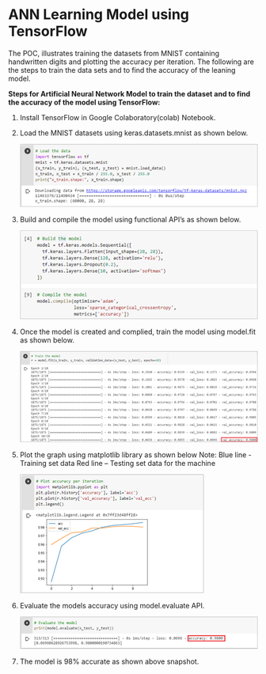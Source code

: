 
# ANN Learning Model using TensorFlow

The POC, illustrates training the datasets from MNIST containing handwritten digits and plotting the accuracy per iteration. The following are the steps to train the data sets and to find the accuracy of the leaning model.

**Steps for Artificial Neural Network Model to train the dataset and to find the accuracy of the model using TensorFlow:**

1.	Install TensorFlow in Google Colaboratory(colab) Notebook.

		
2.	Load the MNIST datasets using keras.datasets.mnist as shown below.

	![Alt text](https://github.com/Protontech-1803/Machine_Learning/blob/master/TensorFlow/TensorFlow_PNG/LoadData.png)
 
3.	Build and compile the model using functional API’s as shown below.

	![Alt text](https://github.com/Protontech-1803/Machine_Learning/blob/master/TensorFlow/TensorFlow_PNG/Build_Compile_Model.png)
 
4.	Once the model is created and complied, train the model using model.fit as shown below.

	![Alt text](https://github.com/Protontech-1803/Machine_Learning/blob/master/TensorFlow/TensorFlow_PNG/Train_Model.png)
 
5.	Plot the graph using matplotlib library as shown below
	Note: Blue line - Training set data
	Red line – Testing set data for the machine
	
	![Alt text](https://github.com/Protontech-1803/Machine_Learning/blob/master/TensorFlow/TensorFlow_PNG/Accuracy_Graph.png)

 
6.	Evaluate the models accuracy using model.evaluate API.

	![Alt text](https://github.com/Protontech-1803/Machine_Learning/blob/master/TensorFlow/TensorFlow_PNG/Evaluate_Model.png)
 
7.	The model is 98% accurate as shown above snapshot.




